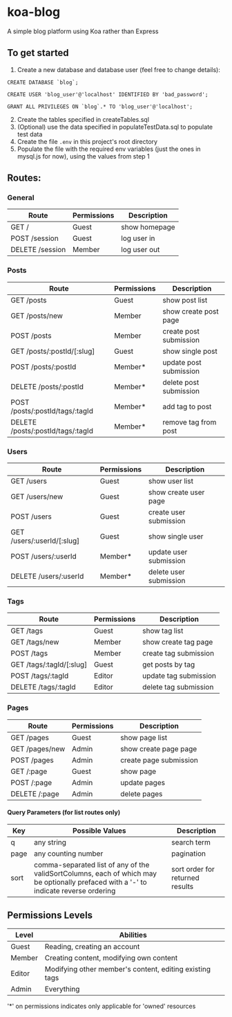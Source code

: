 # koa-blog
A simple blog platform using Koa rather than Express

## To get started
1. Create a new database and database user (feel free to change details):
```
CREATE DATABASE `blog`;

CREATE USER 'blog_user'@'localhost' IDENTIFIED BY 'bad_password';

GRANT ALL PRIVILEGES ON `blog`.* TO 'blog_user'@'localhost';
```
2. Create the tables specified in createTables.sql
3. (Optional) use the data specified in populateTestData.sql to populate test data
4. Create the file `.env` in this project's root directory
5. Populate the file with the required env variables (just the ones in mysql.js for now), using the values from step 1


## Routes:

### General

| Route                  | Permissions | Description            |
| ---------------------- | ----------- | ---------------------- |
| GET /                  | Guest       | show homepage          |
| POST /session          | Guest       | log user in            |
| DELETE /session        | Member      | log user out           |

### Posts

| Route                             | Permissions | Description            |
| --------------------------------- | ----------- | ---------------------- |
| GET /posts                        | Guest       | show post list         |
| GET /posts/new                    | Member      | show create post page  |
| POST /posts                       | Member      | create post submission |
| GET /posts/:postId/[:slug]        | Guest       | show single post       |
| POST /posts/:postId               | Member*     | update post submission |
| DELETE /posts/:postId             | Member*     | delete post submission |
| POST /posts/:postId/tags/:tagId   | Member*     | add tag to post        |
| DELETE /posts/:postId/tags/:tagId | Member*     | remove tag from post   |

### Users

| Route                      | Permissions | Description            |
| -------------------------- | ----------- | ---------------------- |
| GET /users                 | Guest       | show user list         |
| GET /users/new             | Guest       | show create user page  |
| POST /users                | Guest       | create user submission |
| GET /users/:userId/[:slug] | Guest       | show single user       |
| POST /users/:userId        | Member*     | update user submission |
| DELETE /users/:userId      | Member*     | delete user submission |

### Tags

| Route                             | Permissions | Description            |
| --------------------------------- | ----------- | ---------------------- |
| GET /tags                         | Guest       | show tag list          |
| GET /tags/new                     | Member      | show create tag page   |
| POST /tags                        | Member      | create tag submission  |
| GET /tags/:tagId/[:slug]          | Guest       | get posts by tag       |
| POST /tags/:tagId                 | Editor      | update tag submission  |
| DELETE /tags/:tagId               | Editor      | delete tag submission  |

### Pages

| Route                  | Permissions | Description            |
| ---------------------- | ----------- | ---------------------- |
| GET /pages             | Guest       | show page list         |
| GET /pages/new         | Admin       | show create page page  |
| POST /pages            | Admin       | create page submission |
| GET /:page             | Guest       | show page              |
| POST /:page            | Admin       | update pages           |
| DELETE /:page          | Admin       | delete pages           |

#### Query Parameters (for list routes only)

| Key  | Possible Values     | Description |
| ---- | ------------------- | ----------- |
| q    | any string          | search term |
| page | any counting number | pagination  |
| sort | comma-separated list of any of the validSortColumns, each of which may be optionally prefaced with a '-' to indicate reverse ordering | sort order for returned results |

## Permissions Levels

| Level  | Abilities                                               |
| ------ | ------------------------------------------------------- |
| Guest  | Reading, creating an account                            |
| Member | Creating content, modifying own content                 |
| Editor | Modifying other member's content, editing existing tags |
| Admin  | Everything                                              |

'*' on permissions indicates only applicable for 'owned' resources